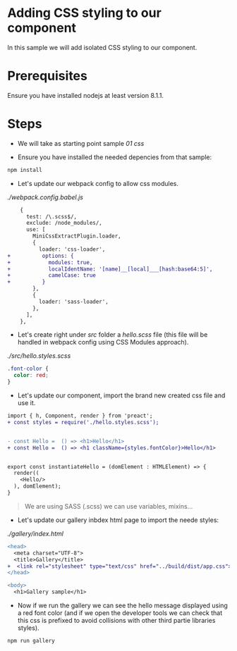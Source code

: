 # Adding CSS styling to our component

In this sample we will add isolated CSS styling to our component.

# Prerequisites

Ensure you have installed nodejs at least version 8.1.1.


# Steps

- We will take as starting point sample _01 css_

- Ensure you have installed the needed depencies from that sample:

```bash
npm install
```

- Let's update our webpack config to allow css modules.

_./webpack.config.babel.js_

```diff
    {
      test: /\.scss$/,
      exclude: /node_modules/,
      use: [
        MiniCssExtractPlugin.loader,
        {
          loader: 'css-loader',
+          options: {
+            modules: true,
+            localIdentName: '[name]__[local]___[hash:base64:5]',
+            camelCase: true
+          }
        },
        {
          loader: 'sass-loader',
        },
      ],
    }, 
```

- Let's create right under _src_ folder a _hello.scss_ file (this file will be handled
in webpack config using CSS Modules approach).

_./src/hello.styles.scss_

```css
.font-color {
  color: red;
}
```
- Let's update our component, import the brand new created css file and use it.

```diff
import { h, Component, render } from 'preact';
+ const styles = require('./hello.styles.scss');


- const Hello =  () => <h1>Hello</h1>
+ const Hello =  () => <h1 className={styles.fontColor}>Hello</h1>


export const instantiateHello = (domElement : HTMLElement) => {
  render((
    <Hello/>
  ), domElement);
}
```

> We are using SASS (.scss) we can use variables, mixins...

- Let's update our gallery inbdex html page to import the neede styles:

_./gallery/index.html_

```diff
<head>
  <meta charset="UTF-8">
  <title>Gallery</title>
+  <link rel="stylesheet" type="text/css" href="../build/dist/app.css">
</head>

<body>
  <h1>Gallery sample</h1>
```

- Now if we run the gallery we can see the hello message displayed
using a red font color (and if we open the developer tools we can
check that this css is prefixed to avoid collisions with other third
partie libraries styles).

```bash
npm run gallery
```

